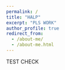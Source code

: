 ```yaml
---
permalink: /
title: "HALP"
excerpt: "PLS WORK"
author_profile: true
redirect_from: 
  - /about-me/
  - /about-me.html
---
```

TEST CHECK

